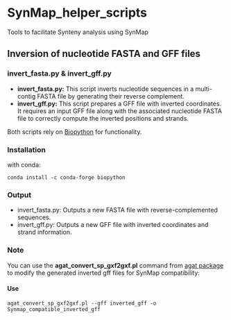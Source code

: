 # SynMap_helper_scripts
Tools to facilitate Synteny analysis using SynMap

## **Inversion of nucleotide FASTA and GFF files**

### **invert_fasta.py & invert_gff.py**

- **invert_fasta.py:** This script inverts nucleotide sequences in a multi-contig FASTA file by generating their reverse complement.
- **invert_gff.py:** This script prepares a GFF file with inverted coordinates. It requires an input GFF file along with the associated nucleotide FASTA file to correctly compute the inverted positions and strands.
 
Both scripts rely on [Biopython](https://biopython.org/) for functionality.

### Installation

with conda:
```
conda install -c conda-forge biopython
```
### Output
- invert_fasta.py: Outputs a new FASTA file with reverse-complemented sequences.
- invert_gff.py: Outputs a new GFF file with inverted coordinates and strand information.

### Note
You can use the **agat_convert_sp_gxf2gxf.pl** command from [agat package](https://anaconda.org/bioconda/agat) to modify the generated inverted gff files for SynMap compatibility:

#### Use
```
agat_convert_sp_gxf2gxf.pl --gff inverted_gff -o Synmap_compatible_inverted_gff
```
